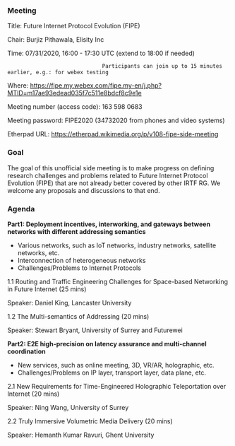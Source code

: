 ### **Meeting**
Title: Future Internet Protocol Evolution (FIPE)

Chair: Burjiz Pithawala, Elisity Inc

Time:  07/31/2020, 16:00 - 17:30 UTC (extend to 18:00 if needed)
                                  
                                  Participants can join up to 15 minutes earlier, e.g.: for webex testing

Where: 	https://fipe.my.webex.com/fipe.my-en/j.php?MTID=m17ae93edead035f7c511e8bdcf8c9e1e

Meeting number (access code): 163 598 0683 

Meeting password: FIPE2020 (34732020 from phones and video systems)

Etherpad URL: https://etherpad.wikimedia.org/p/v108-fipe-side-meeting

### **Goal**
The goal of this unofficial side meeting is to make progress on defining research challenges and problems related to Future Internet Protocol Evolution (FIPE) that are not already better covered by other IRTF RG. We welcome any proposals and discussions to that end. 

### **Agenda**

**Part1: Deployment incentives, interworking, and gateways between networks with different addressing semantics**
- Various networks, such as IoT networks, industry networks, satellite networks, etc.
- Interconnection of heterogeneous networks
- Challenges/Problems to Internet Protocols

1.1 Routing and Traffic Engineering Challenges for Space-based Networking in Future Internet (25 mins)

Speaker: Daniel King, Lancaster University

1.2 The Multi-semantics of Addressing (20 mins)

Speaker: Stewart Bryant, University of Surrey and Futurewei


**Part2: E2E high-precision on latency assurance and multi-channel coordination** 
- New services, such as online meeting, 3D, VR/AR, holographic, etc. 
- Challenges/Problems on IP layer, transport layer, data plane, etc.

2.1 New Requirements for Time-Engineered Holographic Teleportation over Internet (20 mins)

Speaker: Ning Wang, University of Surrey

2.2 Truly Immersive Volumetric Media Delivery (20 mins)

Speaker: Hemanth Kumar Ravuri, Ghent University
